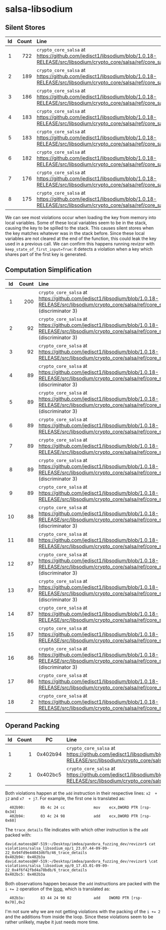 # salsa-libsodium
## Silent Stores
| Id | Count |                                                                    Line                                                                   |
|:--:|------:|:------------------------------------------------------------------------------------------------------------------------------------------|
| 1  |   722 | `crypto_core_salsa` at https://github.com/jedisct1/libsodium/blob/1.0.18-RELEASE/src/libsodium/crypto_core/salsa/ref/core_salsa_ref.c#L31 |
| 2  |   189 | `crypto_core_salsa` at https://github.com/jedisct1/libsodium/blob/1.0.18-RELEASE/src/libsodium/crypto_core/salsa/ref/core_salsa_ref.c#L34 |
| 3  |   186 | `crypto_core_salsa` at https://github.com/jedisct1/libsodium/blob/1.0.18-RELEASE/src/libsodium/crypto_core/salsa/ref/core_salsa_ref.c#L45 |
| 4  |   183 | `crypto_core_salsa` at https://github.com/jedisct1/libsodium/blob/1.0.18-RELEASE/src/libsodium/crypto_core/salsa/ref/core_salsa_ref.c#L35 |
| 5  |   183 | `crypto_core_salsa` at https://github.com/jedisct1/libsodium/blob/1.0.18-RELEASE/src/libsodium/crypto_core/salsa/ref/core_salsa_ref.c#L37 |
| 6  |   182 | `crypto_core_salsa` at https://github.com/jedisct1/libsodium/blob/1.0.18-RELEASE/src/libsodium/crypto_core/salsa/ref/core_salsa_ref.c#L33 |
| 7  |   176 | `crypto_core_salsa` at https://github.com/jedisct1/libsodium/blob/1.0.18-RELEASE/src/libsodium/crypto_core/salsa/ref/core_salsa_ref.c#L21 |
| 8  |   175 | `crypto_core_salsa` at https://github.com/jedisct1/libsodium/blob/1.0.18-RELEASE/src/libsodium/crypto_core/salsa/ref/core_salsa_ref.c#L32 |

We can see most violations occur when loading the key from memory into local variables. Some of these local variables seem to be in the stack, causing the key to be spilled to the stack. This causes silent stores when the key matches whatever was in the stack before. Since these local variables are not cleared at the end of the function, this could leak the key used in a previous call. We can confirm this happens running revizor with `keep_state_of_first_input=True`: it detects a violation when a key which shares part of the first key is generated.

## Computation Simplification
| Id | Count |                                                                             Line                                                                            |
|:--:|------:|:------------------------------------------------------------------------------------------------------------------------------------------------------------|
| 1  |   200 | `crypto_core_salsa` at https://github.com/jedisct1/libsodium/blob/1.0.18-RELEASE/src/libsodium/crypto_core/salsa/ref/core_salsa_ref.c#L45 (discriminator 3) |
| 2  |    92 | `crypto_core_salsa` at https://github.com/jedisct1/libsodium/blob/1.0.18-RELEASE/src/libsodium/crypto_core/salsa/ref/core_salsa_ref.c#L60 (discriminator 3) |
| 3  |    92 | `crypto_core_salsa` at https://github.com/jedisct1/libsodium/blob/1.0.18-RELEASE/src/libsodium/crypto_core/salsa/ref/core_salsa_ref.c#L90                   |
| 4  |    89 | `crypto_core_salsa` at https://github.com/jedisct1/libsodium/blob/1.0.18-RELEASE/src/libsodium/crypto_core/salsa/ref/core_salsa_ref.c#L48 (discriminator 3) |
| 5  |    89 | `crypto_core_salsa` at https://github.com/jedisct1/libsodium/blob/1.0.18-RELEASE/src/libsodium/crypto_core/salsa/ref/core_salsa_ref.c#L55 (discriminator 3) |
| 6  |    89 | `crypto_core_salsa` at https://github.com/jedisct1/libsodium/blob/1.0.18-RELEASE/src/libsodium/crypto_core/salsa/ref/core_salsa_ref.c#L91                   |
| 7  |    89 | `crypto_core_salsa` at https://github.com/jedisct1/libsodium/blob/1.0.18-RELEASE/src/libsodium/crypto_core/salsa/ref/core_salsa_ref.c#L81                   |
| 8  |    89 | `crypto_core_salsa` at https://github.com/jedisct1/libsodium/blob/1.0.18-RELEASE/src/libsodium/crypto_core/salsa/ref/core_salsa_ref.c#L54 (discriminator 3) |
| 9  |    89 | `crypto_core_salsa` at https://github.com/jedisct1/libsodium/blob/1.0.18-RELEASE/src/libsodium/crypto_core/salsa/ref/core_salsa_ref.c#L93                   |
| 10 |    88 | `crypto_core_salsa` at https://github.com/jedisct1/libsodium/blob/1.0.18-RELEASE/src/libsodium/crypto_core/salsa/ref/core_salsa_ref.c#L46 (discriminator 3) |
| 11 |    88 | `crypto_core_salsa` at https://github.com/jedisct1/libsodium/blob/1.0.18-RELEASE/src/libsodium/crypto_core/salsa/ref/core_salsa_ref.c#L83                   |
| 12 |    87 | `crypto_core_salsa` at https://github.com/jedisct1/libsodium/blob/1.0.18-RELEASE/src/libsodium/crypto_core/salsa/ref/core_salsa_ref.c#L52 (discriminator 3) |
| 13 |    87 | `crypto_core_salsa` at https://github.com/jedisct1/libsodium/blob/1.0.18-RELEASE/src/libsodium/crypto_core/salsa/ref/core_salsa_ref.c#L58 (discriminator 3) |
| 14 |    87 | `crypto_core_salsa` at https://github.com/jedisct1/libsodium/blob/1.0.18-RELEASE/src/libsodium/crypto_core/salsa/ref/core_salsa_ref.c#L80                   |
| 15 |    87 | `crypto_core_salsa` at https://github.com/jedisct1/libsodium/blob/1.0.18-RELEASE/src/libsodium/crypto_core/salsa/ref/core_salsa_ref.c#L82                   |
| 16 |    86 | `crypto_core_salsa` at https://github.com/jedisct1/libsodium/blob/1.0.18-RELEASE/src/libsodium/crypto_core/salsa/ref/core_salsa_ref.c#L51 (discriminator 3) |
| 17 |    86 | `crypto_core_salsa` at https://github.com/jedisct1/libsodium/blob/1.0.18-RELEASE/src/libsodium/crypto_core/salsa/ref/core_salsa_ref.c#L92                   |
| 18 |     2 | `crypto_core_salsa` at https://github.com/jedisct1/libsodium/blob/1.0.18-RELEASE/src/libsodium/crypto_core/salsa/ref/core_salsa_ref.c#L86                   |

## Operand Packing
| Id | Count |    PC    | Line                                                                                                                                      |
|:--:|------:|:--------:|:------------------------------------------------------------------------------------------------------------------------------------------|
| 1  |     1 | 0x402b94 | `crypto_core_salsa` at https://github.com/jedisct1/libsodium/blob/1.0.18-RELEASE/src/libsodium/crypto_core/salsa/ref/core_salsa_ref.c#L81 |
| 2  |     1 | 0x402bc5 | `crypto_core_salsa` at https://github.com/jedisct1/libsodium/blob/1.0.18-RELEASE/src/libsodium/crypto_core/salsa/ref/core_salsa_ref.c#L86 |

Both violations happen at the `add` instruction in their respective lines: `x2  + j2` and `x7  + j7`. For example, the first one is translated as:
```
  402b90:       8b 4c 24 cc             mov    ecx,DWORD PTR [rsp-0x34]
  402b94:       03 4c 24 98             add    ecx,DWORD PTR [rsp-0x68]
```

The `trace_details` file indicates with which other instruction is the `add` packed with:
```
david.mateos@AF-519:~/Desktop/imdea/pandora_fuzzing_dev/revizor$ cat violations/salsa_libsodium_op/1_23.07.44-09-09-22_0x94fd9e44043d6fb/46_trace_details
0x402b94: 0x402b3a
david.mateos@AF-519:~/Desktop/imdea/pandora_fuzzing_dev/revizor$ \cat violations/salsa_libsodium_op/0_17.43.01-09-09-22_0x4f6f42fbd4a78bdb/6_trace_details
0x402bc5: 0x402b3a
```

Both observations happen because the `add` instructions are packed with the `i += 2` operation of the [loop](https://github.com/jedisct1/libsodium/blob/1.0.18-RELEASE/src/libsodium/crypto_core/salsa/ref/core_salsa_ref.c#L45), which is translated as:
```
  402b3a:       83 44 24 90 02          add    DWORD PTR [rsp-0x70],0x2
```

I'm not sure why we are not getting violations with the packing of the `i += 2` and the additions from inside the loop. Since these violations seem to be rather unlikely, maybe it just needs more time.